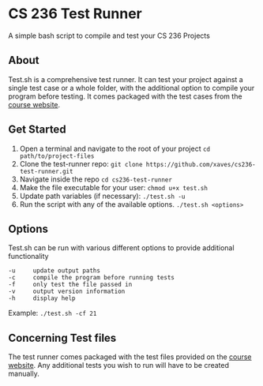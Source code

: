 # CS 236 Test Runner
A simple bash script to compile and test your CS 236 Projects

## About
Test.sh is a comprehensive test runner. It can test your project against a single test case or a whole folder, with the additional option to compile your program before testing. It comes packaged with the test cases from the [course website](http://beta.cs.byu.edu/~cs236/tests/tests.php).

## Get Started

1. Open a terminal and navigate to the root of your project `cd path/to/project-files`
2. Clone the test-runner repo: `git clone https://github.com/xaves/cs236-test-runner.git`
3. Navigate inside the repo `cd cs236-test-runner`
4. Make the file executable for your user: `chmod u+x test.sh`
5. Update path variables (if necessary): `./test.sh -u`
6. Run the script with any of the available options. `./test.sh <options>`


## Options

Test.sh can be run with various different options to provide additional functionality

    -u     update output paths
    -c     compile the program before running tests
    -f     only test the file passed in
    -v     output version information
    -h     display help

Example: `./test.sh -cf 21`

## Concerning Test files

The test runner comes packaged with the test files provided on the [course website](http://beta.cs.byu.edu/~cs236/tests/tests.php). Any additional tests you wish to run will have to be created manually.
